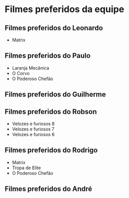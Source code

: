 # Filmes preferidos da equipe

## Filmes preferidos do Leonardo

* Matrix

## Filmes preferidos do Paulo

* Laranja Mecânica
* O Corvo
* O Poderoso Chefão

## Filmes preferidos do Guilherme

## Filmes preferidos do Robson

* Velozes e furiosos 8
* Velozes e furiosos 7
* Velozes e furiosos 6

## Filmes preferidos do Rodrigo

* Matrix
* Tropa de Elite
* O Poderoso Chefão

## Filmes preferidos do André
